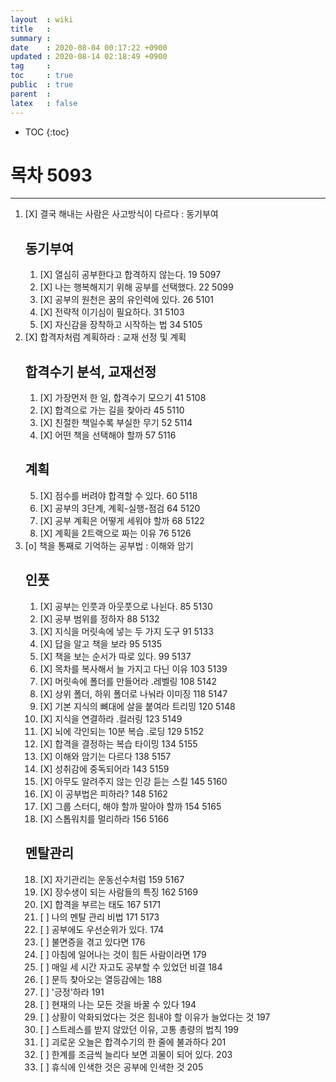 ```yaml
---
layout  : wiki
title   : 
summary : 
date    : 2020-08-04 00:17:22 +0900
updated : 2020-08-14 02:18:49 +0900
tag     : 
toc     : true
public  : true
parent  : 
latex   : false
---
```

* TOC
{:toc}

# 목차 5093
------

1. [X] 결국 해내는 사람은 사고방식이 다르다 : 동기부여
	## 동기부여
    1. [X] 열심히 공부한다고 합격하지 않는다. 19 5097
	2. [X] 나는 행복해지기 위해 공부를 선택했다.  22 5099
	3. [X] 공부의 원천은 꿈의 유인력에 있다.  26 5101
	4. [X] 전략적 이기심이 필요하다.   31 5103
	5. [X] 자신감을 장착하고 시작하는 법  34 5105
2. [X] 합격자처럼 계획하라 : 교재 선정 및 계획
    ## 합격수기 분석, 교재선정
	1. [X] 가장먼저 한 일, 합격수기 모으기  41 5108
	2. [X] 합격으로 가는 길을 찾아라  45 5110
	3. [X] 친절한 책일수록 부실한 무기  52 5114
	4. [X] 어떤 책을 선택해야 할까  57 5116
	## 계획
	5. [X] 점수를 버려야 합격할 수 있다. 60 5118
	6. [X] 공부의 3단계, 계획-실행-점검  64 5120
	7. [X] 공부 계획은 어떻게 세워야 할까  68 5122
	8. [X] 계획을 2트랙으로 짜는 이유  76 5126
3. [o] 책을 통째로 기억하는 공부법 : 이해와 암기
    ## 인풋
	1. [X] 공부는 인풋과 아웃풋으로 나뉜다.  85 5130
	2. [X] 공부 범위를 정하자  88 5132
	3. [X] 지식을 머릿속에 넣는 두 가지 도구  91 5133
	4. [X] 답을 알고 책을 보라  95 5135
	5. [X] 책을 보는 순서가 따로 있다.  99 5137
	6. [X] 목차를 복사해서 늘 가지고 다닌 이유  103 5139
	7. [X] 머릿속에 폴더를 만들어라 .레벨링  108 5142
	8. [X] 상위 폴더, 하위 폴더로 나눠라 이미징  118 5147
	9. [X] 기본 지식의 뼈대에 살을 붙여라  트리밍  120 5148
	10. [X] 지식을 연결하라 .컬러링 123 5149
	11. [X] 뇌에 각인되는 10분 복습  .로딩 129 5152
	12. [X] 합격을 결정하는 복습 타이밍  134 5155
	13. [X] 이해와 암기는 다르다  138 5157
	14. [X] 성취감에 중독되어라  143 5159
	15. [X] 아무도 알려주지 않는 인강 듣는 스킬  145 5160
	16. [X] 이 공부법은 피하라? 148  5162
	17. [X] 그룹 스터디, 해야 할까 말아야 할까  154 5165
	18. [X] 스톱워치를 멀리하라  156 5166
	## 멘탈관리
	18. [X] 자기관리는 운동선수처럼  159 5167
	19. [X] 장수생이 되는 사람들의 특징  162 5169
	20. [X] 합격을 부르는 태도  167 5171
	21. [ ] 나의 멘탈 관리 비법  171 5173 
	22. [ ] 공부에도 우선순위가 있다.  174
	23. [ ] 불면증을 겪고 있다면 176
	24. [ ] 아침에 일어나는 것이 힘든 사람이라면  179
	25. [ ] 매일 세 시간 자고도 공부할 수 있었던 비결  184
	26. [ ] 문득 찾아오는 열등감에는  188
	27. [ ] '긍정'하라  191
	28. [ ] 현재의 나는 모든 것을 바꿀 수 있다  194
	29. [ ] 상황이 악화되었다는 것은 힘내야 할 이유가 늘었다는 것  197
	30. [ ] 스트레스를 받지 않았던 이유, 고통 총량의 법칙  199
	31. [ ] 괴로운 오늘은 합격수기의 한 줄에 불과하다   201
	32. [ ] 한계를 조금씩 늘리다 보면 괴물이 되어 있다.  203
	33. [ ] 휴식에 인색한 것은 공부에 인색한 것  205
